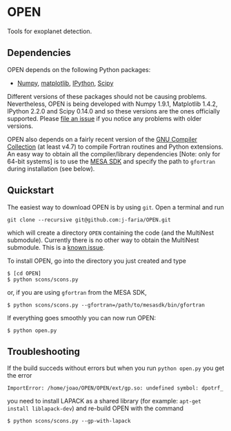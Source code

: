 OPEN
====

Tools for exoplanet detection.


Dependencies
------------

OPEN depends on the following Python packages:

   * [Numpy](http://www.numpy.org/), [matplotlib](http://matplotlib.org/), [IPython](http://ipython.org/), [Scipy](http://scipy.org/)

Different versions of these packages should not be causing problems. Nevertheless, OPEN is being developed with Numpy 1.9.1, Matplotlib 1.4.2, IPython 2.2.0 and Scipy 0.14.0 and so these versions are the ones officially supported. Please [file an issue](https://github.com/j-faria/OPEN/issues) if you notice any problems with older versions.

OPEN also depends on a fairly recent version of the [GNU Compiler Collection](https://gcc.gnu.org/) (at least v4.7) to compile Fortran routines and Python extensions. An easy way to obtain all the compiler/library dependencies [Note: only for 64-bit systems] is to use the [MESA SDK](http://www.astro.wisc.edu/~townsend/static.php?ref=mesasdk) and specify the path to `gfortran` during installation (see below).


Quickstart
----------

The easiest way to download OPEN is by using `git`. Open a terminal and run

    git clone --recursive git@github.com:j-faria/OPEN.git

which will create a directory `OPEN` containing the code (and the MultiNest submodule). Currently there is no other way to obtain the MultiNest submodule. This is a [known issue](https://github.com/j-faria/OPEN/issues/6).

To install OPEN, go into the directory you just created and type

    $ [cd OPEN]
    $ python scons/scons.py

or, if you are using `gfortran` from the MESA SDK,

    $ python scons/scons.py --gfortran=/path/to/mesasdk/bin/gfortran

If everything goes smoothly you can now run OPEN:

    $ python open.py

Troubleshooting
---------------

If the build succeds without errors but when you run `python open.py` you get the error
  
    ImportError: /home/joao/OPEN/OPEN/ext/gp.so: undefined symbol: dpotrf_

you need to install LAPACK as a shared library (for example: `apt-get install liblapack-dev`) and re-build OPEN with the command

    $ python scons/scons.py --gp-with-lapack

